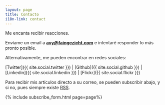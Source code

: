 ```yaml
---
layout: page
title: Contacto
i18n-link: contact
---
```


Me encanta recibir reacciones.

Envíame un email a **avy@faingezicht.com** e intentaré responder lo más pronto posible.

Alternativamente, me pueden encontrar en redes sociales:

[Twitter]({{ site.social.twitter }}) |
[Github]({{ site.social.github }}) |
[Linkedin]({{ site.social.linkedin }}) |
[Flickr]({{ site.social.flickr }})

Para recibir mis artículos directo a su correo, se pueden subscribir abajo, y si no, pues siempre existe [RSS](/atom.xml).

{% include subscribe_form.html page=page%}